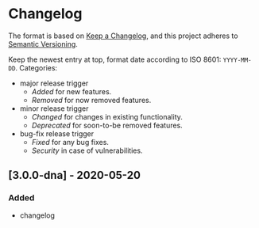 # Changelog
The format is based on [Keep a Changelog](https://keepachangelog.com/en/1.0.0/),
and this project adheres to [Semantic Versioning](https://semver.org/spec/v2.0.0.html).

Keep the newest entry at top, format date according to ISO 8601: `YYYY-MM-DD`.
Categories:
- major release trigger
   - _Added_ for new features.
   - _Removed_ for now removed features.
- minor release trigger
   - _Changed_ for changes in existing functionality.
   - _Deprecated_ for soon-to-be removed features.
- bug-fix release trigger
   - _Fixed_ for any bug fixes.
   - _Security_ in case of vulnerabilities.

## [3.0.0-dna] - 2020-05-20
### Added
- changelog
